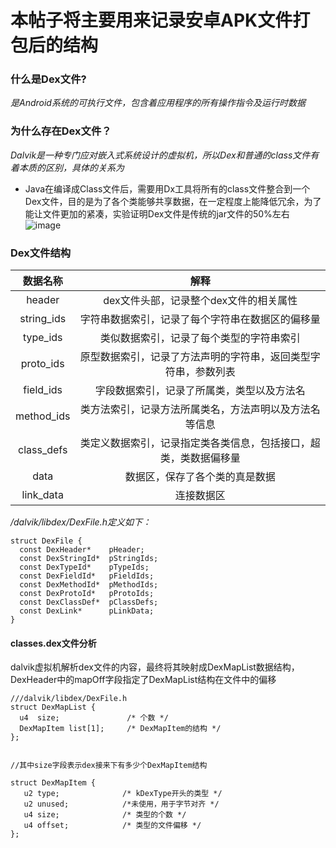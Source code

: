 # 本帖子将主要用来记录安卓APK文件打包后的结构
### 什么是Dex文件?  
  *是Android系统的可执行文件，包含着应用程序的所有操作指令及运行时数据*  
### 为什么存在Dex文件？  
  *Dalvik是一种专门应对嵌入式系统设计的虚拟机，所以Dex和普通的class文件有着本质的区别，具体的关系为*  
  * Java在编译成Class文件后，需要用Dx工具将所有的class文件整合到一个Dex文件，目的是为了各个类能够共享数据，在一定程度上能降低冗余，为了能让文件更加的紧凑，实验证明Dex文件是传统的jar文件的50%左右  
  ![image](https://upload-images.jianshu.io/upload_images/1152636-8230c5995981b7c2.png?imageMogr2/auto-orient/strip|imageView2/2/w/604/format/webp)
### Dex文件结构  
  |数据名称|解释|  
  |:----:|:--:|  
  |header|dex文件头部，记录整个dex文件的相关属性|  
  |string_ids|字符串数据索引，记录了每个字符串在数据区的偏移量|
  |type_ids|类似数据索引，记录了每个类型的字符串索引|
  |proto_ids|原型数据索引，记录了方法声明的字符串，返回类型字符串，参数列表|
  |field_ids|字段数据索引，记录了所属类，类型以及方法名|
  |method_ids|类方法索引，记录方法所属类名，方法声明以及方法名等信息|
  |class_defs|类定义数据索引，记录指定类各类信息，包括接口，超类，类数据偏移量|
  |data|数据区，保存了各个类的真是数据|
  |link_data|连接数据区|  
  
  */dalvik/libdex/DexFile.h定义如下：*
  ```
  struct DexFile {
    const DexHeader*    pHeader;
    const DexStringId*  pStringIds;
    const DexTypeId*    pTypeIds;
    const DexFieldId*   pFieldIds;
    const DexMethodId*  pMethodIds;
    const DexProtoId*   pProtoIds;
    const DexClassDef*  pClassDefs;
    const DexLink*      pLinkData;
  }
  ``` 
#### classes.dex文件分析  
  dalvik虚拟机解析dex文件的内容，最终将其映射成DexMapList数据结构，DexHeader中的mapOff字段指定了DexMapList结构在文件中的偏移  
  ```
  ///dalvik/libdex/DexFile.h
  struct DexMapList {
    u4  size;               /* 个数 */
    DexMapItem list[1];     /* DexMapItem的结构 */
  };
  
  
  //其中size字段表示dex接来下有多少个DexMapItem结构

  struct DexMapItem {
     u2 type;              /* kDexType开头的类型 */
     u2 unused;            /*未使用，用于字节对齐 */
     u4 size;              /* 类型的个数 */
     u4 offset;            /* 类型的文件偏移 */
  };
  ```
